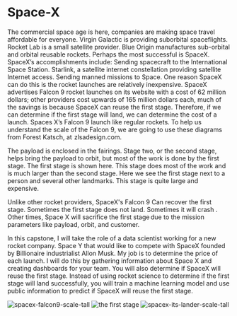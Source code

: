 # Space-X
The commercial space age is here, companies are making space travel affordable for everyone. Virgin Galactic is providing suborbital spaceflights. Rocket Lab is a small satellite provider. Blue Origin manufactures sub-orbital and orbital reusable rockets. Perhaps the most successful is SpaceX. SpaceX’s accomplishments include: Sending spacecraft to the International Space Station. Starlink, a satellite internet constellation providing satellite Internet access. Sending manned missions to Space. One reason SpaceX can do this is the rocket launches are relatively inexpensive. SpaceX advertises Falcon 9 rocket launches on its website with a cost of 62 million dollars; other providers cost upwards of 165 million dollars each, much of the savings is because SpaceX can reuse the first stage. Therefore, if we can determine if the first stage will land, we can determine the cost of a launch. Spaces X’s Falcon 9 launch like regular rockets. To help us understand the scale of the Falcon 9, we are going to use these diagrams from Forest Katsch, at  zlsadesign.com.

 The payload is enclosed in the fairings. Stage two, or the second stage, helps bring the payload to orbit, but most of the work is done by the first stage. The first stage is shown here. This stage does most of the work and is much larger than the second stage. Here we see the first stage next to a person and several other landmarks. This stage is quite large and expensive.
 
 Unlike other rocket providers, SpaceX's Falcon 9 Can recover the first stage. Sometimes the first stage does not land. Sometimes it will crash . Other times, Space X will sacrifice the first stage due to the mission parameters like payload, orbit, and customer.
 
 In this capstone, I will take the role of a data scientist working for a new rocket company. Space Y that would like to compete with SpaceX founded by Billionaire industrialist Allon Musk. My job is to determine the price of each launch. I will do this by gathering information about Space X and creating dashboards for your team. You will also determine if SpaceX will reuse the first stage. Instead of using rocket science to determine if the first stage will land successfully, you will train a machine learning model and use public information to predict if SpaceX will reuse the first stage.

![spacex-falcon9-scale-tall](https://github.com/MarwanShams/Space-X/assets/142434135/1aed430c-42f4-4760-a24d-18c6e74bf8f2)
![the first stage](https://github.com/MarwanShams/Space-X/assets/142434135/5bc2273f-8b71-4c3b-a48d-ba25516e3b0c)
![spacex-its-lander-scale-tall](https://github.com/MarwanShams/Space-X/assets/142434135/fef2df01-e0c6-4e1f-9a2d-27ea10850454)
